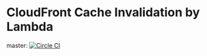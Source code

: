 CloudFront Cache Invalidation by Lambda
=======

master: [![Circle CI](https://circleci.com/gh/marcy-terui/lamvery-circleci-deploy/tree/master.svg?style=svg)](https://circleci.com/gh/marcy-terui/lamvery-circleci-deploy/tree/master)
